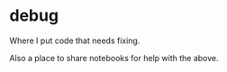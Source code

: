 # debug

Where I put code that needs fixing.  

Also a place to share notebooks for help with the above.
